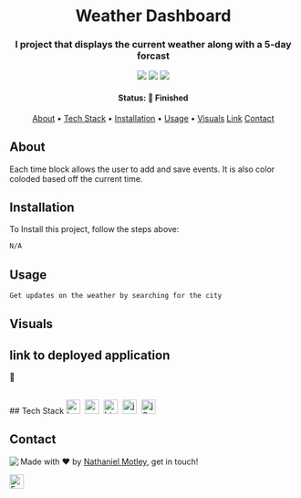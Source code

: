 <h1 align="center">
	Weather Dashboard
</h1>

<h3 align="center">
	I project that displays the current weather along with a 5-day forcast
</h3>

<p align="center">
	<img src="https://img.shields.io/github/last-commit/Nmotley92/day-plan?color=green"/>
	<img src="https://img.shields.io/github/languages/count/Nmotley92/day-plan?color=green"/>
	<img src="https://img.shields.io/github/contributors/Nmotley92/day-plan?color=green"/>
</p>

<h4 align="center">
	Status: 🚀 Finished
</h4>

<p align="center">
	<a href="#about">About</a> •
	<a href="#tech-stack">Tech Stack</a> •
	<a href="#installation">Installation</a> •
	<a href="#usage">Usage</a> • 
    <a href="visuals">Visuals</a>
    <a href="#link">Link</a>
	<a href="#contact">Contact</a>
    
</p>

## About
Each time block allows the user to add and save events.  It is also color coloded based off the current time.  

## Installation
To Install this project, follow the steps above:
```bash
N/A
```
## Usage
```bash
Get updates on the weather by searching for the city

```
## Visuals


## link to deployed application
:link: 



<br clear="left"/>
## Tech Stack
<img src="https://img.shields.io/badge/Bootstrap-05122A?style=flat&logo=bootstrap" alt="bootstrap Badge" height="25">&nbsp;
<img src="https://img.shields.io/badge/Css3-05122A?style=flat&logo=css3" alt="css3 Badge" height="25">&nbsp;
<img src="https://img.shields.io/badge/Html5-05122A?style=flat&logo=html5" alt="html5 Badge" height="25">&nbsp;
<img src="https://img.shields.io/badge/Javascript-05122A?style=flat&logo=javascript" alt="javascript Badge" height="25">&nbsp;
<img src="https://img.shields.io/badge/Jquery-05122A?style=flat&logo=jQuery" alt="jQuery Badge" height="25">&nbsp;

## Contact
<img align="left" src="https://avatars.githubusercontent.com/Nmotley92?size=100">

Made with ❤️ by [Nathaniel Motley](https://github.com/Nmotley92), get in touch!

<a href="mailto:nmotley92@gmail.com" target="_blank"><img src="https://img.shields.io/badge/Email-D14836?style=flat&logo=gmail&logoColor=white" alt="Email Badge" height="25"></a>&nbsp;

<br clear="left"/>
